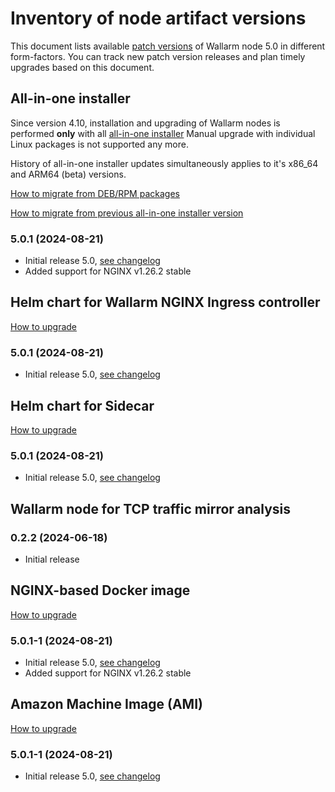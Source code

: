# Inventory of node artifact versions

This document lists available [patch versions](versioning-policy.md#version-format) of Wallarm node 5.0 in different form-factors. You can track new patch version releases and plan timely upgrades based on this document.

## All-in-one installer

Since version 4.10, installation and upgrading of Wallarm nodes is performed **only** with all [all-in-one installer](../installation/nginx/all-in-one.md) Manual upgrade with individual Linux packages is not supported any more.

History of all-in-one installer updates simultaneously applies to it's x86_64 and ARM64 (beta) versions.

[How to migrate from DEB/RPM packages](nginx-modules.md)

[How to migrate from previous all-in-one installer version](all-in-one.md)

### 5.0.1 (2024-08-21)

* Initial release 5.0, [see changelog](what-is-new.md)
* Added support for NGINX v1.26.2 stable

<!-- ## DEB/RPM packages for NGINX

!!! info "Pending upgrade to 4.10"
    This artifact has not been updated to Wallarm node 4.10 yet; an upgrade is pending. The 4.10 features are not supported on nodes deployed with this artifact.

[How to upgrade](nginx-modules.md)

### 4.8.0 (2023-10-19)

* Initial release 4.8, [see changelog](what-is-new.md) -->

## Helm chart for Wallarm NGINX Ingress controller

[How to upgrade](ingress-controller.md)

### 5.0.1 (2024-08-21)

* Initial release 5.0, [see changelog](what-is-new.md)

<!-- ## Helm chart for Kong Ingress controller

[How to upgrade](kong-ingress-controller.md)

### 4.8.0 (2023-03-28)

* Initial release 4.8, [see changelog](what-is-new.md) -->

## Helm chart for Sidecar

[How to upgrade](sidecar-proxy.md)

### 5.0.1 (2024-08-21)

* Initial release 5.0, [see changelog](what-is-new.md)

<!-- ## Helm chart for Wallarm eBPF‑based solution

### 0.10.22 (2024-03-01)

* [Initial release](../installation/oob/ebpf/deployment.md) -->

## Wallarm node for TCP traffic mirror analysis

### 0.2.2 (2024-06-18)

* Initial release

## NGINX-based Docker image

[How to upgrade](docker-container.md)

### 5.0.1-1 (2024-08-21)

* Initial release 5.0, [see changelog](what-is-new.md)
* Added support for NGINX v1.26.2 stable

<!-- ## Envoy-based Docker image

!!! info "Pending upgrade to 4.10"
    This artifact has not been updated to Wallarm node 4.10 yet; an upgrade is pending. The 4.10 features are not supported on nodes deployed with this artifact.

[How to upgrade](docker-container.md)

### 4.8.0-1 (2023-10-19)

* Initial release 4.8, [see changelog](what-is-new.md) -->

## Amazon Machine Image (AMI)

[How to upgrade](cloud-image.md)

### 5.0.1-1 (2024-08-21)

* Initial release 5.0, [see changelog](what-is-new.md)

<!-- ## Google Cloud Platform Image

[How to upgrade](cloud-image.md)

### wallarm-node-4-10-20240126-175315 (TBD)

* Initial release 5.0, [see changelog](what-is-new.md) -->